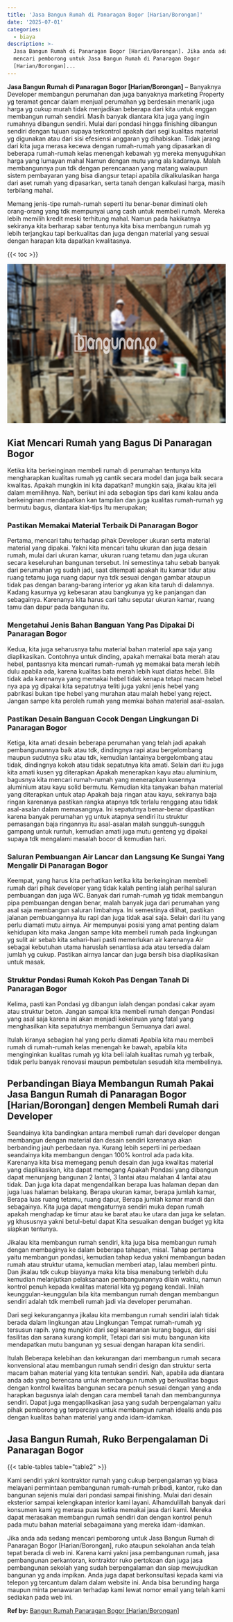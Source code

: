 ```yaml
---
title: 'Jasa Bangun Rumah di Panaragan Bogor [Harian/Borongan]'
date: '2025-07-01'
categories:
  - biaya
description: >-
  Jasa Bangun Rumah di Panaragan Bogor [Harian/Borongan]. Jika anda ada sedang
  mencari pemborong untuk Jasa Bangun Rumah di Panaragan Bogor
  [Harian/Borongan]...
---
```


**Jasa Bangun Rumah di Panaragan Bogor \[Harian/Borongan\]** – Banyaknya Developer membangun perumahan dan juga banyaknya marketing Property yg teramat gencar dalam menjual perumahan yg berdesain menarik juga harga yg cukup murah tidak menjadikan beberapa dari kita untuk enggan membangun rumah sendiri. Masih banyak diantara kita juga yang ingin rumahnya dibangun sendiri. Mulai dari pondasi hingga finishing dibangun sendiri dengan tujuan supaya terkontrol apakah dari segi kualitas material yg digunakan atau dari sisi efesiensi anggaran yg dihabiskan. Tidak jarang dari kita juga merasa kecewa dengan rumah-rumah yang dipasarkan di beberapa rumah-rumah kelas menengah kebawah yg mereka menyuguhkan harga yang lumayan mahal Namun dengan mutu yang ala kadarnya. Malah membangunnya pun tdk dengan perencanaan yang matang walaupun sistem pembayaran yang bisa diangsur tetapi apabila dikalkulasikan harga dari aset rumah yang dipasarkan, serta tanah dengan kalkulasi harga, masih terbilang mahal.

Memang jenis-tipe rumah-rumah seperti itu benar-benar diminati oleh orang-orang yang tdk mempunyai uang cash untuk membeli rumah. Mereka lebih memilih kredit meski terhitung mahal. Namun pada hakikatnya sekiranya kita berharap sabar tentunya kita bisa membangun rumah yg lebih terjangkau tapi berkualitas dan juga dengan material yang sesuai dengan harapan kita dapatkan kwalitasnya.

{{< toc >}}

![Jasa Bangun Rumah di Panaragan Bogor [Harian/Borongan]](/images/borong-bangunan-03.png)

## Kiat Mencari Rumah yang Bagus Di Panaragan Bogor

Ketika kita berkeinginan membeli rumah di perumahan tentunya kita mengharapkan kualitas rumah yg cantik secara model dan juga baik secara kwalitas. Apakah mungkin ini kita dapatkan? mungkin saja, jikalau kita jeli dalam memilihnya. Nah, berikut ini ada sebagian tips dari kami kalau anda berkeinginan mendapatkan kan tampilan dan juga kualitas rumah-rumah yg bermutu bagus, diantara kiat-tips Itu merupakan;

### Pastikan Memakai Material Terbaik Di Panaragan Bogor

Pertama, mencari tahu terhadap pihak Developer ukuran serta material material yang dipakai. Yakni kita mencari tahu ukuran dan juga desain rumah, mulai dari ukuran kamar, ukuran ruang tetamu dan juga ukuran secara keseluruhan bangunan tersebut. Ini semestinya tahu sebab banyak dari perumahan yg sudah jadi, saat ditempati apakah itu kamar tidur atau ruang tetamu juga ruang dapur nya tdk sesuai dengan gambar ataupun tidak pas dengan barang-barang interior yg akan kita taruh di dalamnya. Kadang kasurnya yg kebesaran atau bangkunya yg ke panjangan dan sebagainya. Karenanya kita harus cari tahu seputar ukuran kamar, ruang tamu dan dapur pada bangunan itu.

### Mengetahui Jenis Bahan Banguan Yang Pas Dipakai Di Panaragan Bogor

Kedua, kita juga seharusnya tahu material bahan material apa saja yang diaplikasikan. Contohnya untuk dinding, apakah memakai bata merah atau hebel, pantasnya kita mencari rumah-rumah yg memakai bata merah lebih dulu apabila ada, karena kualitas bata merah lebih kuat diatas hebel. Bila tidak ada karenanya yang memakai hebel tidak kenapa tetapi macam hebel nya apa yg dipakai kita sepatutnya teliti juga yakni jenis hebel yang pabrikasi bukan tipe hebel yang murahan atau malah hebel yang reject. Jangan sampe kita peroleh rumah yang memkai bahan material asal-asalan.

### Pastikan Desain Banguan Cocok Dengan Lingkungan Di Panaragan Bogor

Ketiga, kita amati desain beberapa perumahan yang telah jadi apakah pembangunannya baik atau tdk, dindingnya rapi atau bergelombang maupun sudutnya siku atau tdk, kemudian lantainya bergelombang atau tidak, dindingnya kokoh atau tidak sepatutnya kita amati. Selain dari itu juga kita amati kusen yg diterapkan Apakah menerapkan kayu atau aluminium, bagusnya kita mencari rumah-rumah yang menerapkan kusennya aluminium atau kayu solid bermutu. Kemudian kita tanyakan bahan material yang diterapkan untuk atap Apakah baja ringan atau kayu, sekiranya baja ringan karenanya pastikan rangka atapnya tdk terlalu renggang atau tidak asal-asalan dalam memasangnya. Ini sepatutnya benar-benar dipastikan karena banyak perumahan yg untuk atapnya sendiri itu struktur pemasangan baja ringannya itu asal-asalan malah sungguh-sungguh gampang untuk runtuh, kemudian amati juga mutu genteng yg dipakai supaya tdk mengalami masalah bocor di kemudian hari.

### Saluran Pembuangan Air Lancar dan Langsung Ke Sungai Yang Mengalir Di Panaragan Bogor

Keempat, yang harus kita perhatikan ketika kita berkeinginan membeli rumah dari pihak developer yang tidak kalah penting ialah perihal saluran pembuangan dan juga WC. Banyak dari rumah-rumah yg tidak membangun pipa pembuangan dengan benar, malah banyak juga dari perumahan yang asal saja membangun saluran limbahnya. Ini semestinya dilihat, pastikan jalanan pembuangannya itu rapi dan juga tidak asal saja. Selain dari itu yang perlu diamati mutu airnya. Air mempunyai posisi yang amat penting dalam kehidupan kita maka Jangan sampe kita membeli rumah pada lingkungan yg sulit air sebab kita sehari-hari pasti memerlukan air karenanya Air sebagai kebutuhan utama haruslah senantiasa ada atau tersedia dalam jumlah yg cukup. Pastikan airnya lancar dan juga bersih bisa diaplikasikan untuk masak.

### Struktur Pondasi Rumah Kokoh Pas Dengan Tanah Di Panaragan Bogor

Kelima, pasti kan Pondasi yg dibangun ialah dengan pondasi cakar ayam atau struktur beton. Jangan sampai kita membeli rumah dengan Pondasi yang asal saja karena ini akan menjadi kekeliruan yang fatal yang menghasilkan kita sepatutnya membangun Semuanya dari awal.

Itulah kiranya sebagian hal yang perlu diamati Apabila kita mau membeli rumah di rumah-rumah kelas menengah ke bawah, apabila kita menginginkan kualitas rumah yg kita beli ialah kualitas rumah yg terbaik, tidak perlu banyak renovasi maupun pembetulan sesudah kita membelinya.

## Perbandingan Biaya Membangun Rumah Pakai Jasa Bangun Rumah di Panaragan Bogor \[Harian/Borongan\] dengen Membeli Rumah dari Developer

Seandainya kita bandingkan antara membeli rumah dari developer dengan membangun dengan material dan desain sendiri karenanya akan berbanding jauh perbedaan nya. Kurang lebih seperti ini perbedaan seandainya kita membangun dengan 100% kontrol ada pada kita. Karenanya kita bisa memegang penuh desain dan juga kwalitas material yang diaplikasikan, kita dapat memegang Apakah Pondasi yang dibangun dapat menunjang bangunan 2 lantai, 3 lantai atau malahan 4 lantai atau tidak. Dan juga kita dapat mengendalikan berapa luas halaman depan dan juga luas halaman belakang. Berapa ukuran kamar, berapa jumlah kamar, Berapa luas ruang tetamu, ruang dapur, Berapa jumlah kamar mandi dan sebagainya. Kita juga dapat mengaturnya sendiri muka depan rumah apakah menghadap ke timur atau ke barat atau ke utara dan juga ke selatan. yg khususnya yakni betul-betul dapat Kita sesuaikan dengan budget yg kita siapkan tentunya.

Jikalau kita membangun rumah sendiri, kita juga bisa membangun rumah dengan membaginya ke dalam beberapa tahapan, misal. Tahap pertama yaitu membangun pondasi, kemudian tahap kedua yakni membangun badan rumah atau struktur utama, kemudian memberi atap, lalau memberi pintu. Dan jikalau tdk cukup biayanya maka kita bisa menabung terlebih dulu kemudian melanjutkan pelaksanaan pembangunannya dilain waktu, namun kontrol penuh kepada kwalitas material kita yg pegang kendali. Inilah keunggulan-keunggulan bila kita membangun rumah dengan membangun sendiri adalah tdk membeli rumah jadi via developer perumahan.

Dari segi kekurangannya jikalau kita membangun rumah sendiri ialah tidak berada dalam lingkungan atau Lingkungan Tempat rumah-rumah yg tersusun rapih. yang mungkin dari segi keamanan kurang bagus, dari sisi fasilitas dan sarana kurang komplit, Tetapi dari sisi mutu bangunan kita mendapatkan mutu bangunan yg sesuai dengan harapan kita sendiri.

Itulah Beberapa kelebihan dan kekurangan dari membangun rumah secara konvensional atau membangun rumah sendiri design dan struktur serta macam bahan material yang kita tentukan sendiri. Nah, apabila ada diantara anda ada yang berencana untuk membangun rumah yg berkualitas bagus dengan kontrol kwalitas bangunan secara penuh sesuai dengan yang anda harapkan bagusnya ialah dengan cara membeli tanah dan membangunnya sendiri. Dapat juga mengaplikasikan jasa yang sudah berpengalaman yaitu pihak pemborong yg terpercaya untuk membangun rumah idealis anda pas dengan kualitas bahan material yang anda idam-idamkan.

## Jasa Bangun Rumah, Ruko Berpengalaman Di Panaragan Bogor

{{< table-tables table="table2" >}}

Kami sendiri yakni kontraktor rumah yang cukup berpengalaman yg biasa melayani permintaan pembangunan rumah-rumah pribadi, kantor, ruko dan bangunan sejenis mulai dari pondasi sampai finishing. Mulai dari desain eksterior sampai kelengkapan interior kami layani. Alhamdulillah banyak dari konsumen kami yg merasa puas ketika memakai jasa dari kami. Mereka dapat merasakan membangun rumah sendiri dan dengan kontrol penuh pada mutu bahan material sebagaimana yang mereka idam-idamkan.

Jika anda ada sedang mencari pemborong untuk Jasa Bangun Rumah di Panaragan Bogor \[Harian/Borongan\], ruko ataupun sekolahan anda telah tepat berada di web ini. Karena kami yakni jasa pembangunan rumah, jasa pembangunan perkantoran, kontraktor ruko pertokoan dan juga jasa pembangunan sekolah yang sudah berpengalaman dan siap mewujudkan bangunan yg anda impikan. Anda juga dapat berkonsultasi kepada kami via telepon yg tercantum dalam dalam website ini. Anda bisa berunding harga maupun minta penawaran terhadap kami lewat nomor email yang telah kami sediakan pada web ini.

**Ref by:** [Bangun Rumah Panaragan Bogor [Harian/Borongan]](https://id.wikipedia.org/wiki/Bangun)
